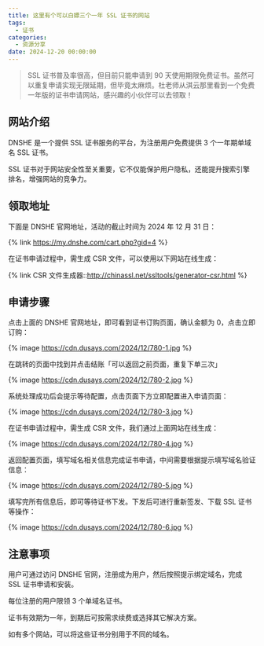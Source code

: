 ```yaml
---
title: 这里有个可以白嫖三个一年 SSL 证书的网站
tags:
  - 证书
categories:
  - 资源分享
date: 2024-12-20 00:00:00
---
```


> SSL 证书普及率很高，但目前只能申请到 90 天使用期限免费证书。虽然可以重复申请实现无限延期，但毕竟太麻烦。杜老师从淇云那里看到一个免费一年版的证书申请网站，感兴趣的小伙伴可以去领取！

<!-- more -->

## 网站介绍

DNSHE 是一个提供 SSL 证书服务的平台，为注册用户免费提供 3 个一年期单域名 SSL 证书。

SSL 证书对于网站安全性至关重要，它不仅能保护用户隐私，还能提升搜索引擎排名，增强网站的竞争力。

## 领取地址

下面是 DNSHE 官网地址，活动的截止时间为 2024 年 12 月 31 日：

{% link https://my.dnshe.com/cart.php?gid=4 %}

在证书申请过程中，需生成 CSR 文件，可以使用以下网站在线生成：

{% link CSR 文件生成器::http://chinassl.net/ssltools/generator-csr.html %}

## 申请步骤

点击上面的 DNSHE 官网地址，即可看到证书订购页面，确认金额为 0，点击立即订购：

{% image https://cdn.dusays.com/2024/12/780-1.jpg %}

在跳转的页面中找到并点击结账「可以返回之前页面，重复下单三次」

{% image https://cdn.dusays.com/2024/12/780-2.jpg %}

系统处理成功后会提示等待配置，点击页面下方立即配置进入申请页面：

{% image https://cdn.dusays.com/2024/12/780-3.jpg %}

在证书申请过程中，需生成 CSR 文件，我们通过上面网站在线生成：

{% image https://cdn.dusays.com/2024/12/780-4.jpg %}

返回配置页面，填写域名相关信息完成证书申请，中间需要根据提示填写域名验证信息：

{% image https://cdn.dusays.com/2024/12/780-5.jpg %}

填写完所有信息后，即可等待证书下发。下发后可进行重新签发、下载 SSL 证书等操作：

{% image https://cdn.dusays.com/2024/12/780-6.jpg %}

## 注意事项

用户可通过访问 DNSHE 官网，注册成为用户，然后按照提示绑定域名，完成 SSL 证书申请和安装。

每位注册的用户限领 3 个单域名证书。

证书有效期为一年，到期后可按需求续费或选择其它解决方案。

如有多个网站，可以将这些证书分别用于不同的域名。